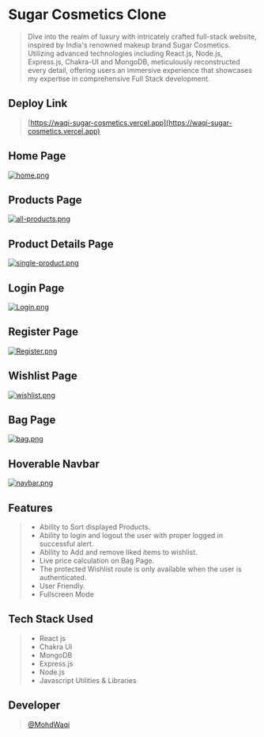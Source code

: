 # Sugar Cosmetics Clone
> Dive into the realm of luxury with intricately crafted full-stack website, inspired by India's renowned makeup brand Sugar Cosmetics. Utilizing advanced technologies including React.js, Node.js, Express.js, Chakra-UI and MongoDB, meticulously reconstructed every detail, offering users an immersive experience that showcases my expertise in comprehensive Full Stack development.

## Deploy Link
> [https://waqi-sugar-cosmetics.vercel.app](https://waqi-sugar-cosmetics.vercel.app)

## Home Page
[![home.png](https://i.postimg.cc/BQ9mc43j/home.png)](https://postimg.cc/Th0jT8px)

## Products Page
[![all-products.png](https://i.postimg.cc/NFJTn6VG/all-products.png)](https://postimg.cc/jnfLw7tB)

## Product Details Page
[![single-product.png](https://i.postimg.cc/0NkkzTj3/single-product.png)](https://postimg.cc/NKnqVP17)

## Login Page
[![Login.png](https://i.postimg.cc/HxW9Pkx2/Login.png)](https://postimg.cc/bGMnZ81D)

## Register Page
[![Register.png](https://i.postimg.cc/XJ3djTHX/Register.png)](https://postimg.cc/VSGd4Hcc)

## Wishlist Page
[![wishlist.png](https://i.postimg.cc/mkbJj4ff/wishlist.png)](https://postimg.cc/ftr8W6RB)

## Bag Page
[![bag.png](https://i.postimg.cc/vBpthF18/bag.png)](https://postimg.cc/cgB31zMP)

## Hoverable Navbar
[![navbar.png](https://i.postimg.cc/mZq0vvs4/navbar.png)](https://postimg.cc/6TrjR1qb)

## Features 
> - Ability to Sort displayed Products.
> - Ability to login and logout the user with proper logged in successful alert.
> - Ability to Add and remove liked items to wishlist.
> - Live price calculation on Bag Page.
> - The protected Wishlist route is only available when the user is authenticated.
> - User Friendly.
> - Fullscreen Mode

## Tech Stack Used
> - React js
> - Chakra UI
> - MongoDB
> - Express.js
> - Node.js
> - Javascript Utilities & Libraries

## Developer
> [@MohdWaqi](https://github.com/MohdWaqi)

